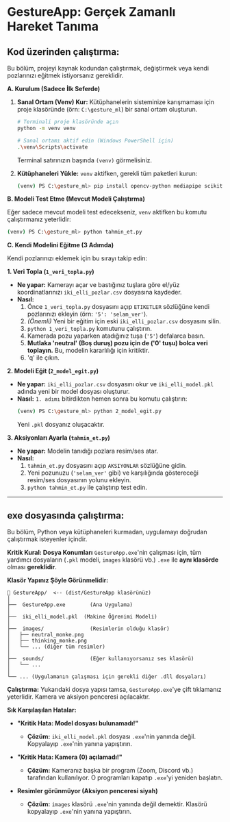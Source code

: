 # GestureApp: Gerçek Zamanlı Hareket Tanıma

## Kod üzerinden çalıştırma:

Bu bölüm, projeyi kaynak kodundan çalıştırmak, değiştirmek veya kendi pozlarınızı eğitmek istiyorsanız gereklidir.

**A. Kurulum (Sadece İlk Seferde)**

1.  **Sanal Ortam (Venv) Kur:**
    Kütüphanelerin sisteminize karışmaması için proje klasöründe (örn: `C:\gesture_ml`) bir sanal ortam oluşturun.

    ```bash
    # Terminali proje klasöründe açın
    python -m venv venv
    
    # Sanal ortamı aktif edin (Windows PowerShell için)
    .\venv\Scripts\activate
    ```
    Terminal satırınızın başında `(venv)` görmelisiniz.

2.  **Kütüphaneleri Yükle:**
    `venv` aktifken, gerekli tüm paketleri kurun:
    ```bash
    (venv) PS C:\gesture_ml> pip install opencv-python mediapipe scikit-learn pandas pygame
    ```

**B. Modeli Test Etme (Mevcut Modeli Çalıştırma)**

Eğer sadece mevcut modeli test edecekseniz, `venv` aktifken bu komutu çalıştırmanız yeterlidir:
```bash
(venv) PS C:\gesture_ml> python tahmin_et.py
```

**C. Kendi Modelini Eğitme (3 Adımda)**

Kendi pozlarınızı eklemek için bu sırayı takip edin:

**1. Veri Topla (`1_veri_topla.py`)**
* **Ne yapar:** Kamerayı açar ve bastığınız tuşlara göre el/yüz koordinatlarınızı `iki_elli_pozlar.csv` dosyasına kaydeder.
* **Nasıl:**
    1.  Önce `1_veri_topla.py` dosyasını açıp `ETIKETLER` sözlüğüne kendi pozlarınızı ekleyin (örn: `'5': 'selam_ver'`).
    2.  *(Önemli)* Yeni bir eğitim için eski `iki_elli_pozlar.csv` dosyasını silin.
    3.  `python 1_veri_topla.py` komutunu çalıştırın.
    4.  Kamerada pozu yaparken atadığınız tuşa (`'5'`) defalarca basın.
    5.  **Mutlaka 'neutral' (Boş duruş) pozu için de ('0' tuşu) bolca veri toplayın.** Bu, modelin kararlılığı için kritiktir.
    6.  'q' ile çıkın.

**2. Modeli Eğit (`2_model_egit.py`)**
* **Ne yapar:** `iki_elli_pozlar.csv` dosyasını okur ve `iki_elli_model.pkl` adında yeni bir model dosyası oluşturur.
* **Nasıl:** `1. adımı` bitirdikten hemen sonra bu komutu çalıştırın:
    ```bash
    (venv) PS C:\gesture_ml> python 2_model_egit.py
    ```
    Yeni `.pkl` dosyanız oluşacaktır.

**3. Aksiyonları Ayarla (`tahmin_et.py`)**
* **Ne yapar:** Modelin tanıdığı pozlara resim/ses atar.
* **Nasıl:**
    1.  `tahmin_et.py` dosyasını açıp `AKSIYONLAR` sözlüğüne gidin.
    2.  Yeni pozunuzu (`'selam_ver'` gibi) ve karşılığında göstereceği resim/ses dosyasının yolunu ekleyin.
    3.  `python tahmin_et.py` ile çalıştırıp test edin.

---

## exe dosyasında çalıştırma:

Bu bölüm, Python veya kütüphaneleri kurmadan, uygulamayı doğrudan çalıştırmak isteyenler içindir.

**Kritik Kural: Dosya Konumları**
`GestureApp.exe`'nin çalışması için, tüm yardımcı dosyaların (`.pkl` modeli, `images` klasörü vb.) `.exe` ile **aynı klasörde** olması **gereklidir**.

**Klasör Yapınız Şöyle Görünmelidir:**
```
📁 GestureApp/  <-- (dist/GestureApp klasörünüz)
│
├──  GestureApp.exe        (Ana Uygulama)
│
├──  iki_elli_model.pkl  (Makine Öğrenimi Modeli)
│
├──  images/               (Resimlerin olduğu klasör)
│   ├── neutral_monke.png
│   ├── thinking_monke.png
│   └── ... (diğer tüm resimler)
│
├──  sounds/               (Eğer kullanıyorsanız ses klasörü)
│   └── ...
│
└── ... (Uygulamanın çalışması için gerekli diğer .dll dosyaları)
```

**Çalıştırma:**
Yukarıdaki dosya yapısı tamsa, `GestureApp.exe`'ye çift tıklamanız yeterlidir. Kamera ve aksiyon penceresi açılacaktır.

**Sık Karşılaşılan Hatalar:**

* **"Kritik Hata: Model dosyası bulunamadı!"**
    * **Çözüm:** `iki_elli_model.pkl` dosyası `.exe`'nin yanında değil. Kopyalayıp `.exe`'nin yanına yapıştırın.

* **"Kritik Hata: Kamera (0) açılamadı!"**
    * **Çözüm:** Kameranız başka bir program (Zoom, Discord vb.) tarafından kullanılıyor. O programları kapatıp `.exe`'yi yeniden başlatın.

* **Resimler görünmüyor (Aksiyon penceresi siyah)**
    * **Çözüm:** `images` klasörü `.exe`'nin yanında değil demektir. Klasörü kopyalayıp `.exe`'nin yanına yapıştırın.
